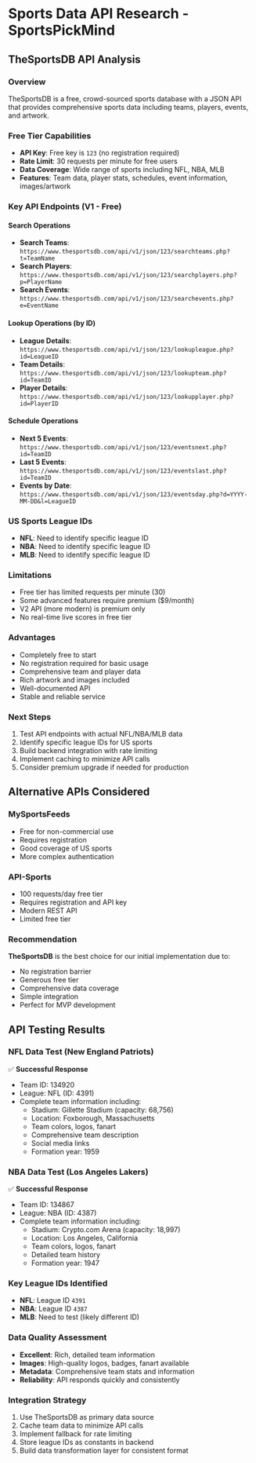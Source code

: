 # Sports Data API Research - SportsPickMind

## TheSportsDB API Analysis

### Overview
TheSportsDB is a free, crowd-sourced sports database with a JSON API that provides comprehensive sports data including teams, players, events, and artwork.

### Free Tier Capabilities
- **API Key**: Free key is `123` (no registration required)
- **Rate Limit**: 30 requests per minute for free users
- **Data Coverage**: Wide range of sports including NFL, NBA, MLB
- **Features**: Team data, player stats, schedules, event information, images/artwork

### Key API Endpoints (V1 - Free)

#### Search Operations
- **Search Teams**: `https://www.thesportsdb.com/api/v1/json/123/searchteams.php?t=TeamName`
- **Search Players**: `https://www.thesportsdb.com/api/v1/json/123/searchplayers.php?p=PlayerName`
- **Search Events**: `https://www.thesportsdb.com/api/v1/json/123/searchevents.php?e=EventName`

#### Lookup Operations (by ID)
- **League Details**: `https://www.thesportsdb.com/api/v1/json/123/lookupleague.php?id=LeagueID`
- **Team Details**: `https://www.thesportsdb.com/api/v1/json/123/lookupteam.php?id=TeamID`
- **Player Details**: `https://www.thesportsdb.com/api/v1/json/123/lookupplayer.php?id=PlayerID`

#### Schedule Operations
- **Next 5 Events**: `https://www.thesportsdb.com/api/v1/json/123/eventsnext.php?id=TeamID`
- **Last 5 Events**: `https://www.thesportsdb.com/api/v1/json/123/eventslast.php?id=TeamID`
- **Events by Date**: `https://www.thesportsdb.com/api/v1/json/123/eventsday.php?d=YYYY-MM-DD&l=LeagueID`

### US Sports League IDs
- **NFL**: Need to identify specific league ID
- **NBA**: Need to identify specific league ID  
- **MLB**: Need to identify specific league ID

### Limitations
- Free tier has limited requests per minute (30)
- Some advanced features require premium ($9/month)
- V2 API (more modern) is premium only
- No real-time live scores in free tier

### Advantages
- Completely free to start
- No registration required for basic usage
- Comprehensive team and player data
- Rich artwork and images included
- Well-documented API
- Stable and reliable service

### Next Steps
1. Test API endpoints with actual NFL/NBA/MLB data
2. Identify specific league IDs for US sports
3. Build backend integration with rate limiting
4. Implement caching to minimize API calls
5. Consider premium upgrade if needed for production

## Alternative APIs Considered

### MySportsFeeds
- Free for non-commercial use
- Requires registration
- Good coverage of US sports
- More complex authentication

### API-Sports
- 100 requests/day free tier
- Requires registration and API key
- Modern REST API
- Limited free tier

### Recommendation
**TheSportsDB** is the best choice for our initial implementation due to:
- No registration barrier
- Generous free tier
- Comprehensive data coverage
- Simple integration
- Perfect for MVP development


## API Testing Results

### NFL Data Test (New England Patriots)
✅ **Successful Response**
- Team ID: 134920
- League: NFL (ID: 4391)
- Complete team information including:
  - Stadium: Gillette Stadium (capacity: 68,756)
  - Location: Foxborough, Massachusetts
  - Team colors, logos, fanart
  - Comprehensive team description
  - Social media links
  - Formation year: 1959

### NBA Data Test (Los Angeles Lakers)
✅ **Successful Response**
- Team ID: 134867
- League: NBA (ID: 4387)
- Complete team information including:
  - Stadium: Crypto.com Arena (capacity: 18,997)
  - Location: Los Angeles, California
  - Team colors, logos, fanart
  - Detailed team history
  - Formation year: 1947

### Key League IDs Identified
- **NFL**: League ID `4391`
- **NBA**: League ID `4387`
- **MLB**: Need to test (likely different ID)

### Data Quality Assessment
- **Excellent**: Rich, detailed team information
- **Images**: High-quality logos, badges, fanart available
- **Metadata**: Comprehensive team stats and information
- **Reliability**: API responds quickly and consistently

### Integration Strategy
1. Use TheSportsDB as primary data source
2. Cache team data to minimize API calls
3. Implement fallback for rate limiting
4. Store league IDs as constants in backend
5. Build data transformation layer for consistent format
